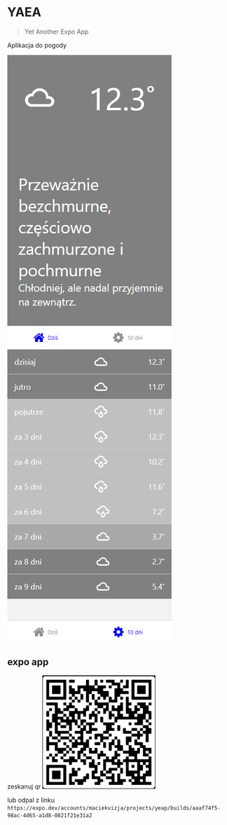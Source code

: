 # YAEA
> Yet Another Expo App

Aplikacja do pogody

![img.png](img.png)
![img_1.png](img_1.png)

## expo app

zeskanuj qr
![expo qr](image.png)

lub odpal z linku
`https://expo.dev/accounts/maciekvizja/projects/yeap/builds/aaaf74f5-98ac-4d65-a1d8-0821f21e31a2`